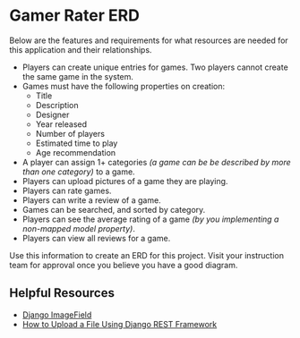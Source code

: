 # Gamer Rater ERD

Below are the features and requirements for what resources are needed for this application and their relationships.

* Players can create unique entries for games. Two players cannot create the same game in the system.
* Games must have the following properties on creation:
    * Title
    * Description
    * Designer
    * Year released
    * Number of players
    * Estimated time to play
    * Age recommendation
* A player can assign 1+ categories _(a game can be be described by more than one category)_ to a game.
* Players can upload pictures of a game they are playing.
* Players can rate games.
* Players can write a review of a game.
* Games can be searched, and sorted by category.
* Players can see the average rating of a game _(by you implementing a non-mapped model property)_.
* Players can view all reviews for a game.

Use this information to create an ERD for this project. Visit your instruction team for approval once you believe you have a good diagram.

## Helpful Resources

* [Django ImageField](https://www.geeksforgeeks.org/imagefield-django-models/)
* [How to Upload a File Using Django REST Framework](https://dev.to/djangotricks/how-to-upload-a-file-using-django-rest-framework-1kgf)